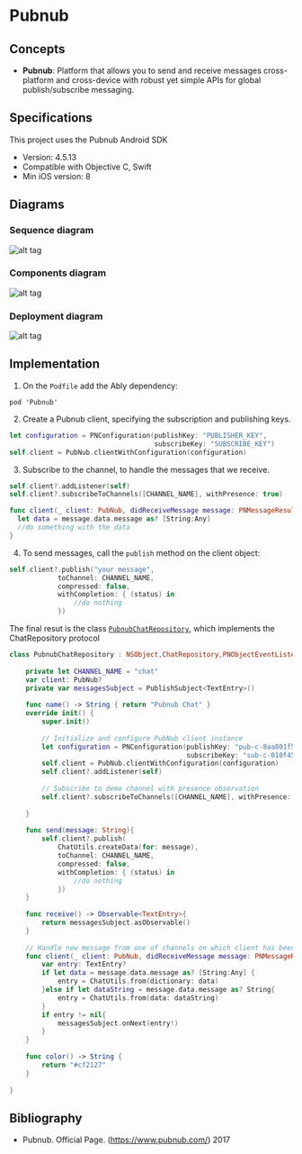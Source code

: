 # Pubnub

## Concepts

- __Pubnub__: Platform that allows you to send and receive messages cross-platform and cross-device with robust yet simple APIs for global publish/subscribe messaging.

## Specifications

This project uses the Pubnub Android SDK
- Version: 4.5.13
- Compatible with Objective C, Swift
- Min iOS version: 8

## Diagrams

### Sequence diagram

![alt tag](https://raw.githubusercontent.com/Bruno125/Communication-Demo-Android/documentation/Documentation/Pubnub/Diagrams/Diagrama%20de%20secuencia_%20Pubnub.png)

### Components diagram

![alt tag](https://raw.githubusercontent.com/Bruno125/Communication-Demo-Android/documentation/Documentation/Pubnub/Diagrams/Diagrama%20de%20componentes%20Pubnub.png)

### Deployment diagram

![alt tag](https://raw.githubusercontent.com/Bruno125/Communication-Demo-Android/documentation/Documentation/Pubnub/Diagrams/Diagrama%20de%20despliege-%20Pubnub.png)

## Implementation

1. On the `Podfile` add the Ably dependency:

`pod 'Pubnub'`

2. Create a Pubnub client, specifying the subscription and publishing keys.

```swift
let configuration = PNConfiguration(publishKey: "PUBLISHER_KEY",
                                    subscribeKey: "SUBSCRIBE_KEY")
self.client = PubNub.clientWithConfiguration(configuration)

```

3. Subscribe to the channel, to handle the messages that we receive.

```swift
self.client?.addListener(self)
self.client?.subscribeToChannels([CHANNEL_NAME], withPresence: true)

func client(_ client: PubNub, didReceiveMessage message: PNMessageResult) {
  let data = message.data.message as? [String:Any]
  //do something with the data
}

```

4. To send messages, call the `publish` method on the client object:

```swift
self.client?.publish("your message",
            toChannel: CHANNEL_NAME,
            compressed: false,
            withCompletion: { (status) in
                //do nothing
            })

```

The final resut is the class [`PubnubChatRepository`](https://github.com/Bruno125/Communication-Demo-iOS/blob/master/ChatDemos/Data/Impl/PubnubChatRepository.swift), which implements the ChatRepository protocol

```swift
class PubnubChatRepository : NSObject,ChatRepository,PNObjectEventListener{
    
    private let CHANNEL_NAME = "chat"
    var client: PubNub?
    private var messagesSubject = PublishSubject<TextEntry>()
    
    func name() -> String { return "Pubnub Chat" }
    override init() {
        super.init()
        
        // Initialize and configure PubNub client instance
        let configuration = PNConfiguration(publishKey: "pub-c-8aa801f5-05d1-42bd-9c6f-6ee9e829f37f",
                                            subscribeKey: "sub-c-010f45da-2d2d-11e7-a696-0619f8945a4f")
        self.client = PubNub.clientWithConfiguration(configuration)
        self.client?.addListener(self)
        
        // Subscribe to demo channel with presence observation
        self.client?.subscribeToChannels([CHANNEL_NAME], withPresence: true)
        
    }
    
    func send(message: String){
        self.client?.publish(
            ChatUtils.createData(for: message),
            toChannel: CHANNEL_NAME,
            compressed: false,
            withCompletion: { (status) in
                //do nothing
            })
    }
    
    func receive() -> Observable<TextEntry>{
        return messagesSubject.asObservable()
    }
    
    // Handle new message from one of channels on which client has been subscribed.
    func client(_ client: PubNub, didReceiveMessage message: PNMessageResult) {
        var entry: TextEntry?
        if let data = message.data.message as? [String:Any] {
            entry = ChatUtils.from(dictionary: data)
        }else if let dataString = message.data.message as? String{
            entry = ChatUtils.from(data: dataString)
        }
        if entry != nil{
            messagesSubject.onNext(entry!)
        }
    }
    
    func color() -> String {
        return "#cf2127"
    }
    
}


```


## Bibliography

- Pubnub. Official Page. (https://www.pubnub.com/) 2017
